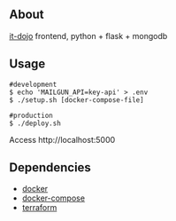 About
-----

[it-dojo](https://it-dojo.io/) frontend, python + flask + mongodb

Usage
-----

    #development
    $ echo 'MAILGUN_API=key-api' > .env
    $ ./setup.sh [docker-compose-file]

    #production
    $ ./deploy.sh

Access http://localhost:5000

Dependencies
------------

- [docker](https://www.docker.com/)
- [docker-compose](https://docs.docker.com/compose/)
- [terraform](https://www.terraform.io/)
